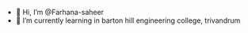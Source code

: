 - 👋 Hi, I’m @Farhana-saheer
- 🌱 I’m currently learning in barton hill engineering college, trivandrum
